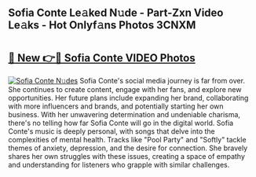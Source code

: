 ## Sofia Conte Le𝚊ked N𝚞de - Part-Zxn Video Le𝚊ks - Hot Onlyf𝚊ns Photos 3CNXM

# <h2><a href="http://ab87117.deff.icu/?id=Sofia+Conte">🔗 New 👉🔴 Sofia Conte VIDEO Photos</a></h2>

[![Sofia Conte N𝚞des](https://i.imgur.com/rIISA9y.gif)](http://ab87117.deff.icu/?id=Sofia+Conte)
Sofia Conte's social media journey is far from over. She continues to create content, engage with her fans, and explore new opportunities. Her future plans include expanding her brand, collaborating with more influencers and brands, and potentially starting her own business. With her unwavering determination and undeniable charisma, there's no telling how far Sofia Conte will go in the digital world. Sofia Conte's music is deeply personal, with songs that delve into the complexities of mental health. Tracks like "Pool Party" and "Softly" tackle themes of anxiety, depression, and the desire for connection. She bravely shares her own struggles with these issues, creating a space of empathy and understanding for listeners who grapple with similar challenges.
